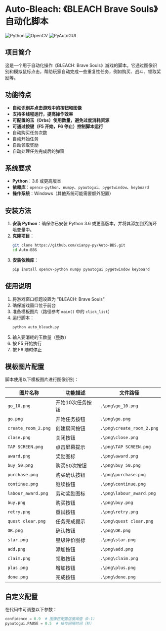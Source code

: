 # Auto-Bleach: 《BLEACH Brave Souls》自动化脚本

![Python](https://img.shields.io/badge/Python-3.7+-blue?logo=python)
![OpenCV](https://img.shields.io/badge/OpenCV-4.x-green?logo=opencv)
![PyAutoGUI](https://img.shields.io/badge/PyAutoGUI-✓-yellow)

## 项目简介
这是一个用于自动化操作《BLEACH: Brave Souls》游戏的脚本。它通过图像识别和模拟鼠标点击，帮助玩家自动完成一些重复性任务，例如购买、战斗、领取奖励等。

## 功能特点
- **自动识别并点击游戏中的按钮和图像**
- **支持多线程运行，提高操作效率**
- **可配置的玉（Orbs）使用数量，避免过度消耗资源**
- **可通过按键（F5 开始，F6 停止）控制脚本运行**
- 自动购买任务次数
- 自动开始任务
- 自动领取奖励
- 自动处理任务完成后的弹窗

## 系统要求
- **Python**：3.6 或更高版本
- **依赖库**：`opencv-python`、`numpy`、`pyautogui`、`pygetwindow`、`keyboard`
- **操作系统**：Windows（其他系统可能需要额外配置）

## 安装方法
1. **安装 Python**：确保你已安装 Python 3.6 或更高版本，并将其添加到系统环境变量中。
2. **克隆项目**：
   ```bash
   git clone https://github.com/xianpy-py/Auto-BBS.git
   cd Auto-BBS
   ```
3. **安装依赖库**：
   ```bash
   pip install opencv-python numpy pyautogui pygetwindow keyboard
   ```

## 使用说明
1. 将游戏窗口标题设置为 "BLEACH: Brave Souls"
2. 确保游戏窗口位于前台
3. 准备模板图片（路径参考 `main()` 中的 `click_list`）
4. 运行脚本：
   ```bash
   python auto_bleach.py
   ```
5. 输入要消耗的玉数量（整数）
6. 按 F5 开始执行
7. 按 F6 随时停止

## 模板图片配置
脚本使用以下模板图片进行图像识别：

| 图片名称         | 功能描述               | 文件路径               |
|------------------|----------------------|-----------------------|
| `go_10.png`      | 开始10次任务按钮      | `.\png\go_10.png`     |
| `go.png`         | 开始任务按钮          | `.\png\go.png`        |
| `create_room_2.png` | 创建房间按钮         | `.\png\create_room_2.png`|
| `close.png`      | 关闭按钮              | `.\png\close.png`     |
| `TAP SCREEN.png` | 点击屏幕提示          | `.\png\TAP SCREEN.png`|
| `award.png`      | 奖励图标              | `.\png\award.png`     |
| `buy_50.png`     | 购买50次按钮          | `.\png\buy_50.png`    |
| `purchase.png`   | 购买确认按钮          | `.\png\purchase.png`  |
| `continue.png`   | 继续按钮              | `.\png\continue.png`  |
| `labour_award.png`| 劳动奖励图标          | `.\png\labour_award.png`|
| `buy.png`        | 购买按钮              | `.\png\buy.png`       |
| `retry.png`      | 重试按钮              | `.\png\retry.png`     |
| `quest clear.png`| 任务完成提示          | `.\png\quest clear.png`|
| `OK.png`         | 确认按钮              | `.\png\OK.png`        |
| `star.png`       | 星级评价图标          | `.\png\star.png`      |
| `add.png`        | 添加按钮              | `.\png\add.png`       |
| `claim.png`      | 领取按钮              | `.\png\claim.png`     |
| `plus.png`       | 增加按钮              | `.\png\plus.png`      |
| `done.png`       | 完成按钮              | `.\png\done.png`      |

## 自定义配置
在代码中可调整以下参数：
```python
confidence = 0.9  # 图像匹配置信度阈值（0-1）
pyautogui.PAUSE = 0.5  # 操作间隔时间（秒）
```

